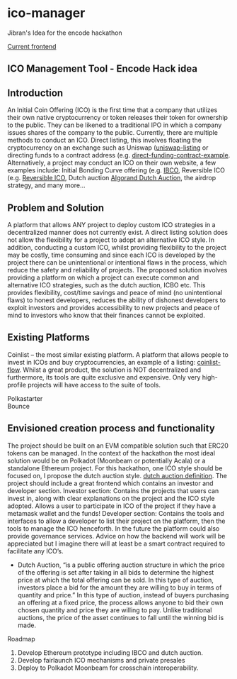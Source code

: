 # ico-manager
Jibran's Idea for the encode hackathon

[Current frontend](https://thirsty-poitras-c58503.netlify.app/developer)
## ICO Management Tool - Encode Hack idea

## Introduction

An Initial Coin Offering (ICO) is the first time that a company that utilizes their own native cryptocurrency or token releases their token for ownership to the public. They can be likened to a traditional IPO in which a company issues shares of the company to the public. 
Currently, there are multiple methods to conduct an ICO. Direct listing, this involves floating the cryptocurrency on an exchange such as Uniswap ([uniswap-listing](https://tokenmint.io/blog/how-to-list-your-custom-erc20-token-to-uniswap.html) or directing funds to a contract address (e.g. [direct-funding-contract-example](https://token.exchase.top/). Alternatively, a project may conduct an ICO on their own website, a few examples include: Initial Bonding Curve offering (e.g. [IBCO](https://medium.com/hegic/join-hegic-initial-bonding-curve-offering-d1746a32a552), Reversible ICO (e.g. [Reversible ICO](https://rico.lukso.network/faq), Dutch auction [Algorand Dutch Auction](https://algorand.foundation/algo-auctions), the airdrop strategy, and many more…

## Problem and Solution

A platform that allows ANY project to deploy custom ICO strategies in a decentralized manner does not currently exist. A direct listing solution does not allow the flexibility for a project to adopt an alternative ICO style. In addition, conducting a custom ICO, whilst providing flexibility to the project may be costly, time consuming and since each ICO is developed by the project there can be unintentional or intentional flaws in the process, which reduce the safety and reliability of projects. 
The proposed solution involves providing a platform on which a project can execute common and alternative ICO strategies, such as the dutch auction, ICBO etc. This provides flexibility, cost/time savings and peace of mind (no unintentional flaws) to honest developers, reduces the ability of dishonest developers to exploit investors and provides accessibility to new projects and peace of mind to investors who know that their finances cannot be exploited.

## Existing Platforms

Coinlist – the most similar existing platform. A platform that allows people to invest in ICOs and buy cryptocurrencies, an example of a listing: [coinlist-flow](https://coinlist.co/flow). Whilst a great product, the solution is NOT decentralized and furthermore, its tools are quite exclusive and expensive. Only very high-profile projects will have access to the suite of tools. 

Polkastarter  
Bounce

## Envisioned creation process and functionality

The project should be built on an EVM compatible solution such that ERC20 tokens can be managed. In the context of the hackathon the most ideal solution would be on Polkadot (Moonbeam or potentially Acala) or a standalone Ethereum project. For this hackathon, one ICO style should be focused on, I propose the dutch auction style. [dutch auction definition](https://medium.com/hackernoon/big-crypto-projects-are-using-dutch-auctions-for-their-token-sale-heres-why-c28c0d47ad1d). The project should include a great frontend which contains an investor and developer section.
Investor section: Contains the projects that users can invest in, along with clear explanations on the project and the ICO style adopted. Allows a user to participate in ICO of the project if they have a metamask wallet and the funds!
Developer section: Contains the tools and interfaces to allow a developer to list their project on the platform, then the tools to manage the ICO henceforth. In the future the platform could also provide governance services.
Advice on how the backend will work will be appreciated but I imagine there will at least be a smart contract required to facilitate any ICO’s.
 
* Dutch Auction, “is a public offering auction structure in which the price of the offering is set after taking in all bids to determine the highest price at which the total offering can be sold. In this type of auction, investors place a bid for the amount they are willing to buy in terms of quantity and price.”
In this type of auction, instead of buyers purchasing an offering at a fixed price, the process allows anyone to bid their own chosen quantity and price they are willing to pay. Unlike traditional auctions, the price of the asset continues to fall until the winning bid is made.

Roadmap
1. Develop Ethereum prototype including IBCO and dutch auction.
2. Develop fairlaunch ICO mechanisms and private presales
3. Deploy to Polkadot Moonbeam for crosschain interoperability.
